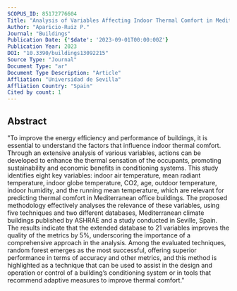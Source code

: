 ```yaml
---
SCOPUS_ID: 85172776604
Title: "Analysis of Variables Affecting Indoor Thermal Comfort in Mediterranean Climates Using Machine Learning"
Author: "Aparicio-Ruiz P."
Journal: "Buildings"
Publication Date: {'$date': '2023-09-01T00:00:00Z'}
Publication Year: 2023
DOI: "10.3390/buildings13092215"
Source Type: "Journal"
Document Type: "ar"
Document Type Description: "Article"
Affliation: "Universidad de Sevilla"
Affliation Country: "Spain"
Cited by count: 1
---
```


## Abstract
"To improve the energy efficiency and performance of buildings, it is essential to understand the factors that influence indoor thermal comfort. Through an extensive analysis of various variables, actions can be developed to enhance the thermal sensation of the occupants, promoting sustainability and economic benefits in conditioning systems. This study identifies eight key variables: indoor air temperature, mean radiant temperature, indoor globe temperature, CO2, age, outdoor temperature, indoor humidity, and the running mean temperature, which are relevant for predicting thermal comfort in Mediterranean office buildings. The proposed methodology effectively analyses the relevance of these variables, using five techniques and two different databases, Mediterranean climate buildings published by ASHRAE and a study conducted in Seville, Spain. The results indicate that the extended database to 21 variables improves the quality of the metrics by 5%, underscoring the importance of a comprehensive approach in the analysis. Among the evaluated techniques, random forest emerges as the most successful, offering superior performance in terms of accuracy and other metrics, and this method is highlighted as a technique that can be used to assist in the design and operation or control of a building’s conditioning system or in tools that recommend adaptive measures to improve thermal comfort."

